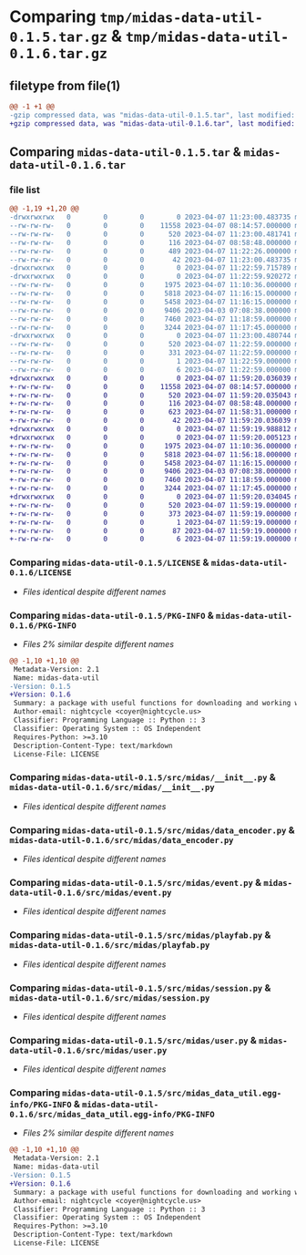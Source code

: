 # Comparing `tmp/midas-data-util-0.1.5.tar.gz` & `tmp/midas-data-util-0.1.6.tar.gz`

## filetype from file(1)

```diff
@@ -1 +1 @@
-gzip compressed data, was "midas-data-util-0.1.5.tar", last modified: Fri Apr  7 11:23:00 2023, max compression
+gzip compressed data, was "midas-data-util-0.1.6.tar", last modified: Fri Apr  7 11:59:20 2023, max compression
```

## Comparing `midas-data-util-0.1.5.tar` & `midas-data-util-0.1.6.tar`

### file list

```diff
@@ -1,19 +1,20 @@
-drwxrwxrwx   0        0        0        0 2023-04-07 11:23:00.483735 midas-data-util-0.1.5/
--rw-rw-rw-   0        0        0    11558 2023-04-07 08:14:57.000000 midas-data-util-0.1.5/LICENSE
--rw-rw-rw-   0        0        0      520 2023-04-07 11:23:00.481741 midas-data-util-0.1.5/PKG-INFO
--rw-rw-rw-   0        0        0      116 2023-04-07 08:58:48.000000 midas-data-util-0.1.5/README.md
--rw-rw-rw-   0        0        0      489 2023-04-07 11:22:26.000000 midas-data-util-0.1.5/pyproject.toml
--rw-rw-rw-   0        0        0       42 2023-04-07 11:23:00.483735 midas-data-util-0.1.5/setup.cfg
-drwxrwxrwx   0        0        0        0 2023-04-07 11:22:59.715789 midas-data-util-0.1.5/src/
-drwxrwxrwx   0        0        0        0 2023-04-07 11:22:59.920272 midas-data-util-0.1.5/src/midas/
--rw-rw-rw-   0        0        0     1975 2023-04-07 11:10:36.000000 midas-data-util-0.1.5/src/midas/__init__.py
--rw-rw-rw-   0        0        0     5818 2023-04-07 11:16:15.000000 midas-data-util-0.1.5/src/midas/data_encoder.py
--rw-rw-rw-   0        0        0     5458 2023-04-07 11:16:15.000000 midas-data-util-0.1.5/src/midas/event.py
--rw-rw-rw-   0        0        0     9406 2023-04-03 07:08:38.000000 midas-data-util-0.1.5/src/midas/playfab.py
--rw-rw-rw-   0        0        0     7460 2023-04-07 11:18:59.000000 midas-data-util-0.1.5/src/midas/session.py
--rw-rw-rw-   0        0        0     3244 2023-04-07 11:17:45.000000 midas-data-util-0.1.5/src/midas/user.py
-drwxrwxrwx   0        0        0        0 2023-04-07 11:23:00.480744 midas-data-util-0.1.5/src/midas_data_util.egg-info/
--rw-rw-rw-   0        0        0      520 2023-04-07 11:22:59.000000 midas-data-util-0.1.5/src/midas_data_util.egg-info/PKG-INFO
--rw-rw-rw-   0        0        0      331 2023-04-07 11:22:59.000000 midas-data-util-0.1.5/src/midas_data_util.egg-info/SOURCES.txt
--rw-rw-rw-   0        0        0        1 2023-04-07 11:22:59.000000 midas-data-util-0.1.5/src/midas_data_util.egg-info/dependency_links.txt
--rw-rw-rw-   0        0        0        6 2023-04-07 11:22:59.000000 midas-data-util-0.1.5/src/midas_data_util.egg-info/top_level.txt
+drwxrwxrwx   0        0        0        0 2023-04-07 11:59:20.036039 midas-data-util-0.1.6/
+-rw-rw-rw-   0        0        0    11558 2023-04-07 08:14:57.000000 midas-data-util-0.1.6/LICENSE
+-rw-rw-rw-   0        0        0      520 2023-04-07 11:59:20.035043 midas-data-util-0.1.6/PKG-INFO
+-rw-rw-rw-   0        0        0      116 2023-04-07 08:58:48.000000 midas-data-util-0.1.6/README.md
+-rw-rw-rw-   0        0        0      623 2023-04-07 11:58:31.000000 midas-data-util-0.1.6/pyproject.toml
+-rw-rw-rw-   0        0        0       42 2023-04-07 11:59:20.036039 midas-data-util-0.1.6/setup.cfg
+drwxrwxrwx   0        0        0        0 2023-04-07 11:59:19.988812 midas-data-util-0.1.6/src/
+drwxrwxrwx   0        0        0        0 2023-04-07 11:59:20.005123 midas-data-util-0.1.6/src/midas/
+-rw-rw-rw-   0        0        0     1975 2023-04-07 11:10:36.000000 midas-data-util-0.1.6/src/midas/__init__.py
+-rw-rw-rw-   0        0        0     5818 2023-04-07 11:56:18.000000 midas-data-util-0.1.6/src/midas/data_encoder.py
+-rw-rw-rw-   0        0        0     5458 2023-04-07 11:16:15.000000 midas-data-util-0.1.6/src/midas/event.py
+-rw-rw-rw-   0        0        0     9406 2023-04-03 07:08:38.000000 midas-data-util-0.1.6/src/midas/playfab.py
+-rw-rw-rw-   0        0        0     7460 2023-04-07 11:18:59.000000 midas-data-util-0.1.6/src/midas/session.py
+-rw-rw-rw-   0        0        0     3244 2023-04-07 11:17:45.000000 midas-data-util-0.1.6/src/midas/user.py
+drwxrwxrwx   0        0        0        0 2023-04-07 11:59:20.034045 midas-data-util-0.1.6/src/midas_data_util.egg-info/
+-rw-rw-rw-   0        0        0      520 2023-04-07 11:59:19.000000 midas-data-util-0.1.6/src/midas_data_util.egg-info/PKG-INFO
+-rw-rw-rw-   0        0        0      373 2023-04-07 11:59:19.000000 midas-data-util-0.1.6/src/midas_data_util.egg-info/SOURCES.txt
+-rw-rw-rw-   0        0        0        1 2023-04-07 11:59:19.000000 midas-data-util-0.1.6/src/midas_data_util.egg-info/dependency_links.txt
+-rw-rw-rw-   0        0        0       87 2023-04-07 11:59:19.000000 midas-data-util-0.1.6/src/midas_data_util.egg-info/requires.txt
+-rw-rw-rw-   0        0        0        6 2023-04-07 11:59:19.000000 midas-data-util-0.1.6/src/midas_data_util.egg-info/top_level.txt
```

### Comparing `midas-data-util-0.1.5/LICENSE` & `midas-data-util-0.1.6/LICENSE`

 * *Files identical despite different names*

### Comparing `midas-data-util-0.1.5/PKG-INFO` & `midas-data-util-0.1.6/PKG-INFO`

 * *Files 2% similar despite different names*

```diff
@@ -1,10 +1,10 @@
 Metadata-Version: 2.1
 Name: midas-data-util
-Version: 0.1.5
+Version: 0.1.6
 Summary: a package with useful functions for downloading and working with midas generated analytics data
 Author-email: nightcycle <coyer@nightcycle.us>
 Classifier: Programming Language :: Python :: 3
 Classifier: Operating System :: OS Independent
 Requires-Python: >=3.10
 Description-Content-Type: text/markdown
 License-File: LICENSE
```

### Comparing `midas-data-util-0.1.5/src/midas/__init__.py` & `midas-data-util-0.1.6/src/midas/__init__.py`

 * *Files identical despite different names*

### Comparing `midas-data-util-0.1.5/src/midas/data_encoder.py` & `midas-data-util-0.1.6/src/midas/data_encoder.py`

 * *Files identical despite different names*

### Comparing `midas-data-util-0.1.5/src/midas/event.py` & `midas-data-util-0.1.6/src/midas/event.py`

 * *Files identical despite different names*

### Comparing `midas-data-util-0.1.5/src/midas/playfab.py` & `midas-data-util-0.1.6/src/midas/playfab.py`

 * *Files identical despite different names*

### Comparing `midas-data-util-0.1.5/src/midas/session.py` & `midas-data-util-0.1.6/src/midas/session.py`

 * *Files identical despite different names*

### Comparing `midas-data-util-0.1.5/src/midas/user.py` & `midas-data-util-0.1.6/src/midas/user.py`

 * *Files identical despite different names*

### Comparing `midas-data-util-0.1.5/src/midas_data_util.egg-info/PKG-INFO` & `midas-data-util-0.1.6/src/midas_data_util.egg-info/PKG-INFO`

 * *Files 2% similar despite different names*

```diff
@@ -1,10 +1,10 @@
 Metadata-Version: 2.1
 Name: midas-data-util
-Version: 0.1.5
+Version: 0.1.6
 Summary: a package with useful functions for downloading and working with midas generated analytics data
 Author-email: nightcycle <coyer@nightcycle.us>
 Classifier: Programming Language :: Python :: 3
 Classifier: Operating System :: OS Independent
 Requires-Python: >=3.10
 Description-Content-Type: text/markdown
 License-File: LICENSE
```


